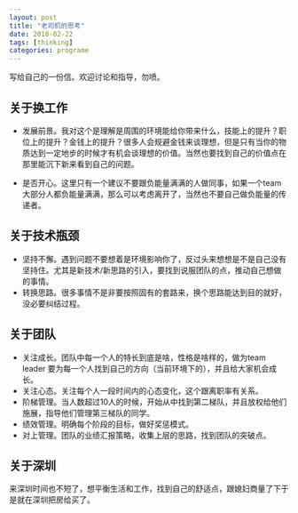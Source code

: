 ```yaml
---
layout: post
title: "老司机的思考"
date: 2018-02-22
tags: [thinking]
categories: programe
---
```


写给自己的一份信。欢迎讨论和指导，勿喷。

关于换工作
-----

*   发展前景。我对这个是理解是周围的环境能给你带来什么，技能上的提升？职位上的提升？金钱上的提升？很多人会规避金钱来谈理想，但是只有当你的物质达到一定地步的时候才有机会谈理想的价值。当然也要找到自己的价值点在那里能沉下新来看到自己的问题。

*   是否开心。这里只有一个建议不要跟负能量满满的人做同事，如果一个team大部分人都负能量满满，那么可以考虑离开了，当然也不要自己做负能量的传递者。


关于技术瓶颈
------

*   坚持不懈。遇到问题不要想着是环境影响你了，反过头来想想是不是自己没有坚持住。尤其是新技术/新思路的引入，要找到说服团队的点，推动自己想做的事情。
*   转换思路。很多事情不是非要按照固有的套路来，换个思路能达到目的就好，没必要纠结过程。

关于团队
----

*   关注成长。团队中每一个人的特长到底是啥，性格是啥样的，做为team leader 要为每一个人找到自己的方向（当前环境下的），并且给大家机会成长。
*   关注心态。关注每个人一段时间内的心态变化，这个跟离职率有关系。
*   阶梯管理。当人数超过10人的时候，开始从中找到第二梯队，并且放权给他们施展，指导他们管理第三梯队的同学。
*   绩效管理。明确每个阶段的目标，做好奖惩模式。
*   对上管理。团队的业绩汇报策略，收集上层的思路，找到团队的突破点。

关于深圳
----

来深圳时间也不短了，想平衡生活和工作，找到自己的舒适点，跟媳妇商量了下于是就在深圳把房给买了。

